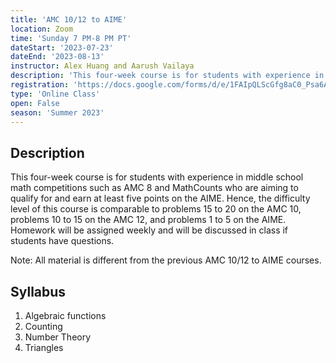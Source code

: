 ```yaml
---
title: 'AMC 10/12 to AIME'
location: Zoom
time: 'Sunday 7 PM-8 PM PT'
dateStart: '2023-07-23'
dateEnd: '2023-08-13'
instructor: Alex Huang and Aarush Vailaya
description: 'This four-week course is for students with experience in middle school math competitions such as AMC 8 and MathCounts who are aiming to qualify for and earn at least five points on the AIME.'
registration: 'https://docs.google.com/forms/d/e/1FAIpQLScGfg8aC0_Psa6AE4ysXlmxg6hKZsw76WZGxaHve5gM8PFHRA/viewform'
type: 'Online Class'
open: False
season: 'Summer 2023'
---
```


## Description

This four-week course is for students with experience in middle school math competitions such as AMC 8 and MathCounts who are aiming to qualify for and earn at least five points on the AIME. Hence, the difficulty level of this course is comparable to problems 15 to 20 on the AMC 10, problems 10 to 15 on the AMC 12, and problems 1 to 5 on the AIME. Homework will be assigned weekly and will be discussed in class if students have questions.

Note: All material is different from the previous AMC 10/12 to AIME courses.

## Syllabus

1. Algebraic functions
2. Counting
3. Number Theory
4. Triangles
